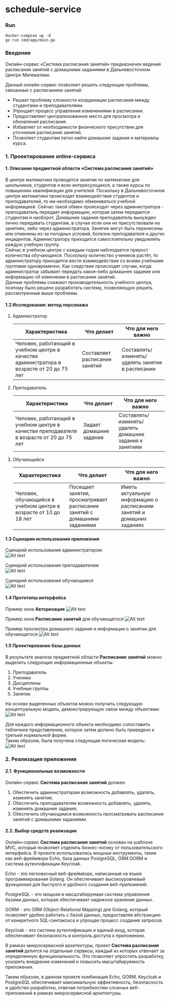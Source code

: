 # schedule-service

### Run
    docker-compose up -d   
    go run cmd/app/main.go

### Введение

 Онлайн-сервис «Система расписания занятий» предназначен ведения расписания занятий с домашними заданиями в Дальневосточном Центре Математики.  

 Данный онлайн-сервис позволяет решить следующие проблемы, связанные с расписанием занятий:  
 * Решает проблему сложности координации расписания между студентами и преподавателями.
 * Упрощает процесс управления изменениями в расписании.
 * Предоставляет централизованное место для просмотра и обновления расписания.
 * Избавляет от необходимости физического присутствия для уточнения расписания занятий.
 * Позволяет студентам легко найти домашние задания и материалы курса.  
  

### 1. Проектирование online-сервиса

 #### 1. Описание предметной области «Система расписания занятий»
 В центре математики проводятся занятия по математике для школьников, студентов и всех интересующихся, а также курсы по повышению квалификации для учителей.
 Поскольку в Дальневосточном центре математики происходит взаимодействие студентов и преподавателей, то им необходимо обмениваться учебной информацией. Сейчас такой обмен происходит через администратора - преподаватель передает информацию, которая затем передается студентам и наоборот. Домашние задания преподаватель вынужден лично передавать студентам, в случае если они не присутствовали на занятиях, либо через администратора.  Занятие могут быть перенесены или отменены из-за погодных условий, болезни преподавателя и других инцидентов. Администратору приходится самостоятельно уведомлять каждую учебную группу.  
 Сейчас в учебном центре с каждым годом наблюдается прирост количества обучающихся. 
 Поскольку количество учеников растёт, то администратору приходится вести взаимодействие со всеми учебными группами одновременно. Как следствие происходят случаи, когда администратор забывает передать какое-либо домашнее задание или информацию об изменении в расписании занятий.  
 Данные проблемы снижают производительность учебного центра, поэтому было решено разработать систему, позволяющую решить рассмотренные выше проблемы.

#### 1.2 Исследования: метод персонажа
 1. Администратор 

    | Характеристика                                                                            | Что делает                    | Что для него важно                               |
    | ----------------------------------------------------------------------------------------- | ----------------------------- | ------------------------------------------------ |
    | Человек, работающий в учебном центре в качестве администратора в возрасте от 20 до 75 лет | Составляет расписание занятий | Составлять/изменять/удалять занятия в расписании |
  
 2. Преподаватель  
   
    | Характеристика                                                                           | Что делает              | Что для него важно                                      |
    | ---------------------------------------------------------------------------------------- | ----------------------- | ------------------------------------------------------- |
    | Человек, работающий в учебном центре в качестве преподавателя в возрасте от 20 до 75 лет | Задает домашние задания | Составлять/изменять/удалять домашние задания к занятиям |

 3. Обучающийся  
   
    | Характеристика                                                   | Что делает                                                               | Что для него важно                                                    |
    | ---------------------------------------------------------------- | ------------------------------------------------------------------------ | --------------------------------------------------------------------- |
    | Человек, обучающийся в учебном центре в возрасте от 10 до 18 лет | Посещает занятия, просматривает расписание занятий с домашними заданиями | Иметь актуальную информацию о расписаниии занятий и домашних заданиях |


#### 1.3 Сценарии использования приложения

  Сценарий использования администратором  
  ![Alt text](assets/README/schedule-serviceScenary.drawio.png)  

  Сценарий использования преподавателем  
  ![Alt text](assets/README/schedule-serviceScenary-Page-2.drawio.png)  

  Сценарий использования обучающимся  
  ![Alt text](assets/README/schedule-serviceScenary-Page-3.drawio.png)  

#### 1.4 Прототипы интерфейса

Пример окна **Авторизация**
![Alt text](assets/README/image.png)

Пример окна **Расписание занятий** для обучающегося
![Alt text](assets/README/image-1.png)

Пример просмотра домашнего задания и информации о занятии для обучающегося
![Alt text](assets/README/image-2.png)

#### 1.5 Проектирование базы данных

  В результате анализа предметной области **Расписание занятий** можно выделить следующие информационные объекты:
  1. Преподаватель
  2. Ученики
  3. Дисциплины
  4. Учебные группы
  5. Занятие  
   
  На основе выделенных объектов можно получить следующую концептуальную модель, демонстрирующую связи между объектами:
   ![Alt text](assets/README/image-3.png)  

  Для каждого информационного объекта необходимо сопоставить табличное представление, которое затем должно быть приведено к третьей нормальной форме.  
  Таким образом, была получена следующая логическая модель:
  ![Alt text](assets/README/schedule-service.drawio-1.png)

### 2.    Реализация приложения

#### 2.1. Функциональные возможности
  Онлайн-сервис **Система расписания занятий** должен:
  1. Обеспечить администраторам возможность добавлять, удалять, изменять занятия;
  2. Обеспечить преподавателям возможность добавлять, удалять, изменять домашние задания;
  3. Обеспечить обучающимся возможность просматривать расписание занятий с домашними заданиями.
   
#### 2.2. Выбор средств реализации

Онлайн-сервис **Система расписания занятий** основан на шаблоне MVC, который позволяет отделить бизнес-логику от пользовательского интерфейса. В проекте использовались мощные инструменты, такие как веб-фреймворк Echo, база данных PostgreSQL, ORM GORM и система аутентификации Keycloak.

Echo - это легковесный веб-фреймворк, написанный на языке программирования Golang. Он обеспечивает высокоуровневый функционал для быстрого и удобного создания веб-приложений.

PostgreSQL - это мощная и масштабируемая система управления базами данных, которая обеспечивает надежное хранение данных.

GORM - это ORM (Object-Relational Mapping) для Golang, который позволяет удобно работать с базой данных, предоставляя абстракцию от конкретного SQL-синтаксиса и упрощая процесс создания запросов.

Keycloak - это система аутентификации и единый вход, которая обеспечивает безопасность и контроль доступа к приложению.

В рамках микросервисной архитектуры, проект **Система расписания занятий**  делится на отдельные сервисы, каждый из которых отвечает за определенную функциональность. Это позволяет упростить разработку, ускорить внедрение изменений и повысить масштабируемость приложения.

Таким образом, в данном проекте комбинация Echo, GORM, Keycloak и PostgreSQL обеспечивает максимальную эффективность, безопасность и удобство разработки, отвечая потребностям сложных веб-приложений в рамках микросервисной архитектуры.